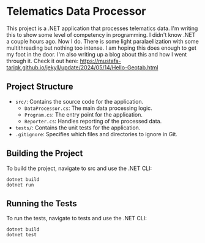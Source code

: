 # Telematics Data Processor

This project is a .NET application that processes telematics data. I'm writing this to show some level of competency in programming. I didn't know .NET a couple hours ago. Now I do. There is some light paralaellization with some multithreading but nothing too intense. I am hoping this does enough to get my foot in the door. I'm also writing up a blog about this and how I went through it. Check it out here: https://mustafa-tariqk.github.io/jekyll/update/2024/05/14/Hello-Geotab.html

## Project Structure

- `src/`: Contains the source code for the application.
  - `DataProcessor.cs`: The main data processing logic.
  - `Program.cs`: The entry point for the application.
  - `Reporter.cs`: Handles reporting of the processed data.
- `tests/`: Contains the unit tests for the application.
- `.gitignore`: Specifies which files and directories to ignore in Git.

## Building the Project

To build the project, navigate to src and use the .NET CLI:

```
dotnet build
dotnet run
```
## Running the Tests
To run the tests, navigate to tests and use the .NET CLI:
```
dotnet build
dotnet test
```
